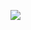 ![](https://user-images.githubusercontent.com/6788936/161656269-a09d9866-8a85-41f9-9edb-ecdc63b46221.jpg)
